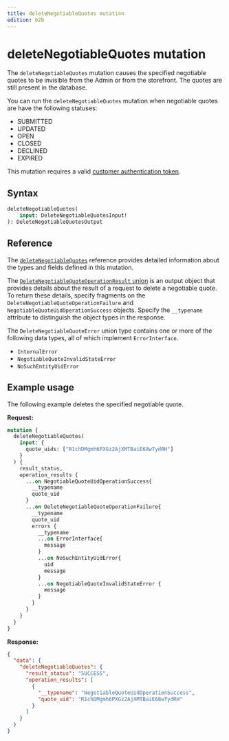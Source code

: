 ```yaml
---
title: deleteNegotiableQuotes mutation
edition: b2b
---
```


# deleteNegotiableQuotes mutation

The `deleteNegotiableQuotes` mutation causes the specified negotiable quotes to be invisible from the Admin or from the storefront. The quotes are still present in the database.

You can run the `deleteNegotiableQuotes` mutation when negotiable quotes are have the following statuses:

*  SUBMITTED
*  UPDATED
*  OPEN
*  CLOSED
*  DECLINED
*  EXPIRED

This mutation requires a valid [customer authentication token](../../../customer/mutations/generate-token.md).

## Syntax

```graphql
deleteNegotiableQuotes(
    input: DeleteNegotiableQuotesInput!
): DeleteNegotiableQuotesOutput
```

## Reference

The [`deleteNegotiableQuotes`](https://developer.adobe.com/commerce/webapi/graphql-api/index.html#mutation-deleteNegotiableQuotes) reference provides detailed information about the types and fields defined in this mutation.

The [`DeleteNegotiableQuoteOperationResult` union](../unions/index.md) is an output object that provides details about the result of a request to delete a negotiable quote. To return these details, specify fragments on the `DeleteNegotiableQuoteOperationFailure` and `NegotiableQuoteUidOperationSuccess` objects. Specify the `__typename` attribute to distinguish the object types in the response.

The `DeleteNegotiableQuoteError` union type contains one or more of the following data types, all of which implement `ErrorInterface`.

*  `InternalError`
*  `NegotiableQuoteInvalidStateError`
*  `NoSuchEntityUidError`

## Example usage

The following example deletes the specified negotiable quote.

**Request:**

```graphql
mutation {
  deleteNegotiableQuotes(
    input: {
      quote_uids: ["R1chDMgmh6PXGz2AjXMTBaiE68wTydRH"]
    }
  ) {
    result_status,
    operation_results {
      ...on NegotiableQuoteUidOperationSuccess{
        __typename
        quote_uid
      }
      ...on DeleteNegotiableQuoteOperationFailure{
        __typename
        quote_uid
        errors {
          __typename
          ...on ErrorInterface{
            message
          }
          ...on NoSuchEntityUidError{
            uid
            message
          }
          ...on NegotiableQuoteInvalidStateError {
            message
          }
        }
      }
    }
  }
}
```

**Response:**

```json
{
  "data": {
    "deleteNegotiableQuotes": {
      "result_status": "SUCCESS",
      "operation_results": [
        {
          "__typename": "NegotiableQuoteUidOperationSuccess",
          "quote_uid": "R1chDMgmh6PXGz2AjXMTBaiE68wTydRH"
        }
      ]
    }
  }
}
```
